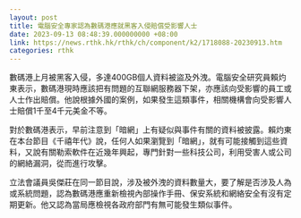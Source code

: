 ```yaml
---
layout: post
title: 電腦安全專家認為數碼港應就黑客入侵賠償受影響人士
date: 2023-09-13 08:48:39.000000000 +08:00
link: https://news.rthk.hk/rthk/ch/component/k2/1718088-20230913.htm
categories: rthk
---
```


數碼港上月被黑客入侵，多達400GB個人資料被盜及外洩。電腦安全研究員賴灼東表示，數碼港現時應該把有問題的互聯網服務器下架，亦應該向受影響的員工或人士作出賠償。他說根據外國的案例，如果發生這類事件，相關機構會向受影響人士賠償1千至4千元美金不等。

對於數碼港表示，早前注意到「暗網」上有疑似與事件有關的資料被披露。賴灼東在本台節目《千禧年代》說，任何人如果瀏覽到「暗網」，就有可能接觸到這些資料，又說有關勒索軟件在近幾年興起，專門針對一些科技公司，利用受害人或公司的網絡漏洞，從而進行攻擊。

立法會議員吳傑莊在同一節目說，涉及被外洩的資料數量大，要了解是否涉及人為或系統問題，認為數碼港應重新檢視內部操作手冊、保安系統和網絡安全有沒有定期更新。他又認為當局應檢視各政府部門有無可能發生類似事件。
